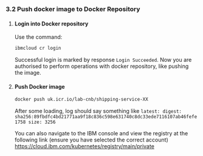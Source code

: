 ### 3.2 Push docker image to Docker Repository

1. #### Login into Docker repository

    Use the command:

    ```sh
    ibmcloud cr login
    ```

    Successful login is marked by response `Login Succeeded`. Now you are authorised to perform operations with docker repository, like pushing the image.

2. #### Push Docker image

    ```sh
    docker push uk.icr.io/lab-cnb/shipping-service-XX
    ```

    After some loading, log should say something like `latest: digest: sha256:89fbdfc4bd21771aa9f18c836c598e631740c8dc33ede7116107ab46fefe1758 size: 3256`

    You can also navigate to the IBM console and view the registry at the following link (ensure you have selected the correct account) https://cloud.ibm.com/kubernetes/registry/main/private
    